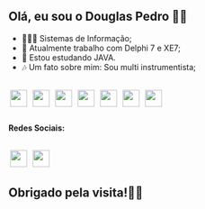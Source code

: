 ## Olá, eu sou o Douglas Pedro 🐱‍💻

- 👨🏻‍🎓  Sistemas de Informação;
- 🔭 Atualmente trabalho com Delphi 7 e XE7;
- 🌱 Estou estudando JAVA.
- 🎶 Um fato sobre mim: Sou multi instrumentista;

<div style="display: inline_block"><br>
<img align="center" src="https://user-images.githubusercontent.com/110000657/184466536-f6845549-0f34-46dd-ad52-759ac12543de.png" height=30px width=30px hspace=3px/> 
<img align="center" src="https://user-images.githubusercontent.com/110000657/184466567-9f0c1d24-9c96-4a37-b3bb-94f344e7869e.png" height=30px width=30px hspace=3px/>
<img align="center" src="https://user-images.githubusercontent.com/110000657/184466719-949212f4-3fce-4147-8ac1-8271bba7f7db.png" height=30px width=30px hspace=3px/>
<img align="center" src="https://user-images.githubusercontent.com/110000657/184466968-430563a3-8cdd-45b1-b58c-0891e862c307.png" height=30px width=30px hspace=3px/>
<img align="center" src="https://user-images.githubusercontent.com/110000657/184542547-6abb37aa-ab89-4f73-8eef-3e9e9411134e.png" height=30px width=30px hspace=3px/> 
<img align="center" src="https://cdn.jsdelivr.net/gh/devicons/devicon/icons/git/git-plain.svg" height=30px width=30px hspace=3px/ />
<img align="center" src="https://cdn.jsdelivr.net/gh/devicons/devicon/icons/python/python-original.svg" height=30px width=30px hspace=3px/ />   
    
</div>

##

<strong>Redes Sociais:</strong>
<div style="display: inline_block"><br>
     <a href="https://www.instagram.com/idouug/" target="_blank"><img src="https://user-images.githubusercontent.com/110000657/184467254-a9916311-6f9c-4e0e-a566-e0110abe144d.png" height=30px width=30px target="_blank" hspace=3px></a>
          <a href="https://www.linkedin.com/in/douglas-pedro/" target="_blank"><img src="https://user-images.githubusercontent.com/110000657/184467358-22be90c3-7280-4aa2-91c8-49a09099ecec.png" target="_blank" hspace=3px height=30px width=30px/></a>

</div>

<footer><h2>Obrigado pela visita!👋🏻</h2></footer>





